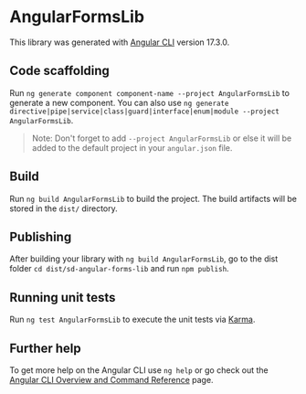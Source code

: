 # AngularFormsLib

This library was generated with [Angular CLI](https://github.com/angular/angular-cli) version 17.3.0.

## Code scaffolding

Run `ng generate component component-name --project AngularFormsLib` to generate a new component. You can also use `ng generate directive|pipe|service|class|guard|interface|enum|module --project AngularFormsLib`.
> Note: Don't forget to add `--project AngularFormsLib` or else it will be added to the default project in your `angular.json` file.

## Build

Run `ng build AngularFormsLib` to build the project. The build artifacts will be stored in the `dist/` directory.

## Publishing

After building your library with `ng build AngularFormsLib`, go to the dist folder `cd dist/sd-angular-forms-lib` and run `npm publish`.

## Running unit tests

Run `ng test AngularFormsLib` to execute the unit tests via [Karma](https://karma-runner.github.io).

## Further help

To get more help on the Angular CLI use `ng help` or go check out the [Angular CLI Overview and Command Reference](https://angular.io/cli) page.
